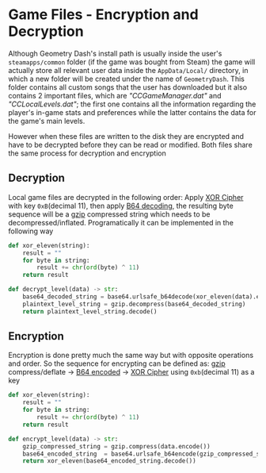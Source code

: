 # Game Files - Encryption and Decryption

Although Geometry Dash's install path is usually inside the user's `steamapps/common` folder (if the game was bought from Steam) the game will actually store all relevant user data inside the `AppData/Local/` directory, in which a new folder will be created under the name of `GeometryDash`. This folder contains all custom songs that the user has downloaded but it also contains 2 important files, which are *"CCGameManager.dat"* and *"CCLocalLevels.dat"*; the first one contains all the information regarding the player's in-game stats and preferences while the latter contains the data for the game's main levels.

However when these files are written to the disk they are encrypted and have to be decrypted before they can be read or modified.
Both files share the same process for decryption and encryption

## Decryption
Local game files are decrypted in the following order: Apply [XOR Cipher](topics/encryption/xor) with key `0xB`(decimal 11), then apply [B64 decoding](topics/encryption/base64), the resulting byte sequence will be a [gzip](https://zlib.net) compressed string which needs to be decompressed/inflated.
Programatically it can be implemented in the following way

```py
def xor_eleven(string):
	result = ""
	for byte in string: 
		result += chr(ord(byte) ^ 11)
	return result

def decrypt_level(data) -> str:
	base64_decoded_string = base64.urlsafe_b64decode(xor_eleven(data).encode())
	plaintext_level_string = gzip.decompress(base64_decoded_string)
	return plaintext_level_string.decode()

```

## Encryption
Encryption is done pretty much the same way but with opposite operations and order. So the sequence for encrypting can be defined as: [gzip](https://zlib.net) compress/deflate -> [B64 encoded](topics/encryption/base64) -> [XOR Cipher](topics/encryption/xor) using `0xb`(decimal 11) as a key

```py
def xor_eleven(string):
	result = ""
	for byte in string: 
		result += chr(ord(byte) ^ 11)
	return result

def encrypt_level(data) -> str:
	gzip_compressed_string = gzip.compress(data.encode())
	base64_encoded_string  = base64.urlsafe_b64encode(gzip_compressed_string)
	return xor_eleven(base64_encoded_string.decode())

```
